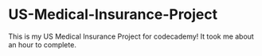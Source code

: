 # US-Medical-Insurance-Project
This is my US Medical Insurance Project for codecademy!
It took me about an hour to complete.
